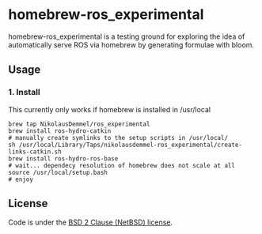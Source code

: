 # homebrew-ros_experimental

homebrew-ros_experimental is a testing ground for exploring the idea of
automatically serve ROS via homebrew by generating formulae with bloom.

## Usage

### 1. Install

This currently only works if homebrew is installed in /usr/local

    brew tap NikolausDemmel/ros_experimental
    brew install ros-hydro-catkin
    # manually create symlinks to the setup scripts in /usr/local/
    sh /usr/local/Library/Taps/nikolausdemmel-ros_experimental/create-links-catkin.sh
    brew install ros-hydro-ros-base
    # wait... dependecy resolution of homebrew does not scale at all
    source /usr/local/setup.bash
    # enjoy

## License

Code is under the [BSD 2 Clause (NetBSD) license][license].


[license]:https://github.com/NikolausDemmel/homebrew-ros_experimental/blob/master/LICENSE
